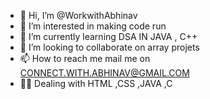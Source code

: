 - 👋 Hi, I’m @WorkwithAbhinav
- 👀 I’m interested in making code run 
- 🌱 I’m currently learning DSA IN JAVA , C++
- 💞️ I’m looking to collaborate on array projets 
- 📫 How to reach me mail me on CONNECT.WITH.ABHINAV@GMAIL.COM
- 🧑‍💻 Dealing with HTML ,CSS ,JAVA ,C  
<!---
WorkwithAbhinav/WorkwithAbhinav is a ✨ special ✨ repository because its `README.md` (this file) appears on your GitHub profile.
You can click the Preview link to take a look at your changes.
--->
